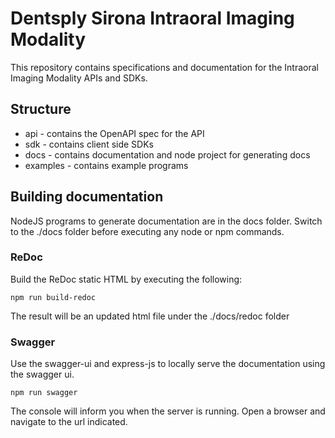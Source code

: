# Dentsply Sirona Intraoral Imaging Modality
This repository contains specifications and documentation for the Intraoral Imaging Modality APIs and SDKs.

## Structure

* api - contains the OpenAPI spec for the API
* sdk - contains client side SDKs
* docs - contains documentation and node project for generating docs
* examples - contains example programs

## Building documentation
NodeJS programs to generate documentation are in the docs folder. Switch to the ./docs folder before executing any node or npm commands.

### ReDoc
Build the ReDoc static HTML by executing the following:
    
`npm run build-redoc`

The result will be an updated html file under the ./docs/redoc folder

### Swagger
Use the swagger-ui and express-js to locally serve the documentation using the swagger ui.

`npm run swagger`

The console will inform you when the server is running. Open a browser and navigate to the url indicated.
